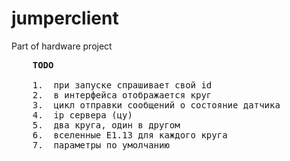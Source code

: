 # jumperclient
Part of hardware project

<pre>
	<b>TODO</b>

	1.	при запуске спрашивает свой id
	2.	в интерфейса отображается круг
	3.	цикл отправки сообщений о состояние датчика
	4.	ip сервера (цу)
	5.	два круга, один в другом
	6.	вселенные E1.13 для каждого круга
	7.	параметры по умолчанию
</pre>